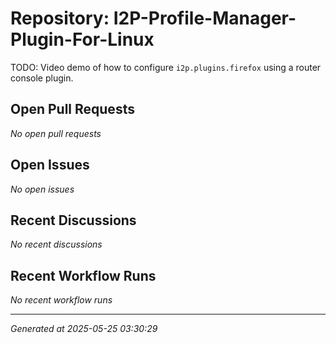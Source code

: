 # Repository: I2P-Profile-Manager-Plugin-For-Linux

TODO: Video demo of how to configure `i2p.plugins.firefox` using a router console plugin.

## Open Pull Requests


*No open pull requests*


## Open Issues


*No open issues*


## Recent Discussions


*No recent discussions*


## Recent Workflow Runs


*No recent workflow runs*


---
*Generated at 2025-05-25 03:30:29*
